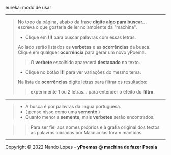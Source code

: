 eureka: modo de usar
___
> No topo da página, abaixo da frase **digite algo para buscar...**  
> escreva o que gostaria de ler no ambiente da "machina".  
>  
>- Clique em **!!!** para buscar palavras com essas letras.
>    
> Ao lado serão listados os **verbetes** e as **ocorrências** da busca.  
> Clique em qualquer **ocorrência** para gerar um novo yPoema.  
>> O **verbete** escolhido aparecerá **destacado** no texto.  
>  
>- Clique no botão **!!!** para ver variações do mesmo tema.  
>  
> Na lista de **ocorrências** digite letras para filtrar os resultados:  
>> experimente 1 ou 2 letras... para entender o efeito do **filtro**.
  ___
> - A busca é por palavras da lingua portuguesa.  
> - ( pense nisso como uma **semente** )  
> - Quanto menor a **semente**, mais **verbetes** serão encontrados.  

>> Para ser fiel aos nomes próprios e à grafia original dos textos  
>> as palavras iniciadas por Maiúsculas foram mantidas.  
___
Copyright © 2022 Nando Lopes - **yPoemas @ machina de fazer Poesia**